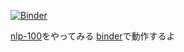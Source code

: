 [![Binder](https://mybinder.org/badge_logo.svg)](https://mybinder.org/v2/gh/KaitoKk/nlp-100/master)

[nlp-100](https://nlp100.github.io/ja/)をやってみる
[binder](https://mybinder.org/)で動作するよ
